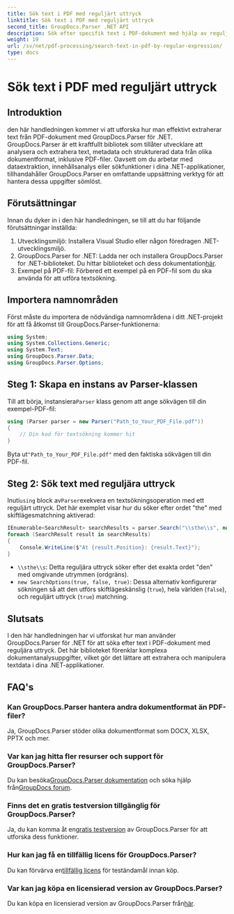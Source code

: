 ```yaml
---
title: Sök text i PDF med reguljärt uttryck
linktitle: Sök text i PDF med reguljärt uttryck
second_title: GroupDocs.Parser .NET API
description: Sök efter specifik text i PDF-dokument med hjälp av reguljära uttryck med GroupDocs.Parser. Extrahera, analysera och manipulera PDF-text utan ansträngning.
weight: 19
url: /sv/net/pdf-processing/search-text-in-pdf-by-regular-expression/
type: docs
---
```

# Sök text i PDF med reguljärt uttryck

## Introduktion
den här handledningen kommer vi att utforska hur man effektivt extraherar text från PDF-dokument med GroupDocs.Parser för .NET. GroupDocs.Parser är ett kraftfullt bibliotek som tillåter utvecklare att analysera och extrahera text, metadata och strukturerad data från olika dokumentformat, inklusive PDF-filer. Oavsett om du arbetar med dataextraktion, innehållsanalys eller sökfunktioner i dina .NET-applikationer, tillhandahåller GroupDocs.Parser en omfattande uppsättning verktyg för att hantera dessa uppgifter sömlöst.
## Förutsättningar
Innan du dyker in i den här handledningen, se till att du har följande förutsättningar inställda:
1. Utvecklingsmiljö: Installera Visual Studio eller någon föredragen .NET-utvecklingsmiljö.
2.  GroupDocs.Parser for .NET: Ladda ner och installera GroupDocs.Parser for .NET-biblioteket. Du hittar biblioteket och dess dokumentation[här](https://releases.groupdocs.com/parser/net/).
3. Exempel på PDF-fil: Förbered ett exempel på en PDF-fil som du ska använda för att utföra textsökning.

## Importera namnområden
Först måste du importera de nödvändiga namnområdena i ditt .NET-projekt för att få åtkomst till GroupDocs.Parser-funktionerna:
```csharp
using System;
using System.Collections.Generic;
using System.Text;
using GroupDocs.Parser.Data;
using GroupDocs.Parser.Options;
```
## Steg 1: Skapa en instans av Parser-klassen
 Till att börja, instansiera`Parser` klass genom att ange sökvägen till din exempel-PDF-fil:
```csharp
using (Parser parser = new Parser("Path_to_Your_PDF_File.pdf"))
{
    // Din kod för textsökning kommer hit
}
```
 Byta ut`"Path_to_Your_PDF_File.pdf"` med den faktiska sökvägen till din PDF-fil.
## Steg 2: Sök text med reguljära uttryck
 Inuti`using` block av`Parser`exekvera en textsökningsoperation med ett reguljärt uttryck. Det här exemplet visar hur du söker efter ordet "the" med skiftlägesmatchning aktiverad:
```csharp
IEnumerable<SearchResult> searchResults = parser.Search("\\sthe\\s", new SearchOptions(true, false, true));
foreach (SearchResult result in searchResults)
{
    Console.WriteLine($"At {result.Position}: {result.Text}");
}
```
- `\\sthe\\s`: Detta reguljära uttryck söker efter det exakta ordet "den" med omgivande utrymmen (ordgräns).
- `new SearchOptions(true, false, true)`: Dessa alternativ konfigurerar sökningen så att den utförs skiftlägeskänslig (`true`), hela världen (`false`), och reguljärt uttryck (`true`) matchning.

## Slutsats
I den här handledningen har vi utforskat hur man använder GroupDocs.Parser för .NET för att söka efter text i PDF-dokument med reguljära uttryck. Det här biblioteket förenklar komplexa dokumentanalysuppgifter, vilket gör det lättare att extrahera och manipulera textdata i dina .NET-applikationer.

## FAQ's
### Kan GroupDocs.Parser hantera andra dokumentformat än PDF-filer?
Ja, GroupDocs.Parser stöder olika dokumentformat som DOCX, XLSX, PPTX och mer.
### Var kan jag hitta fler resurser och support för GroupDocs.Parser?
 Du kan besöka[GroupDocs.Parser dokumentation](https://tutorials.groupdocs.com/parser/net/) och söka hjälp från[GroupDocs forum](https://forum.groupdocs.com/c/parser/17).
### Finns det en gratis testversion tillgänglig för GroupDocs.Parser?
 Ja, du kan komma åt en[gratis testversion](https://releases.groupdocs.com/) av GroupDocs.Parser för att utforska dess funktioner.
### Hur kan jag få en tillfällig licens för GroupDocs.Parser?
 Du kan förvärva en[tillfällig licens](https://purchase.groupdocs.com/temporary-license/) för teständamål innan köp.
### Var kan jag köpa en licensierad version av GroupDocs.Parser?
 Du kan köpa en licensierad version av GroupDocs.Parser från[här](https://purchase.groupdocs.com/buy).